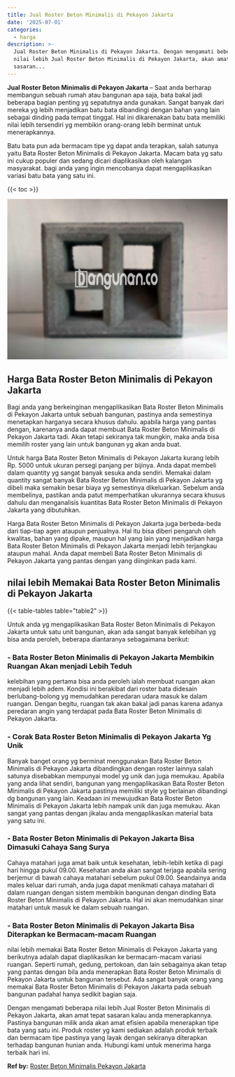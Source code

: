 ```yaml
---
title: Jual Roster Beton Minimalis di Pekayon Jakarta
date: '2025-07-01'
categories:
  - harga
description: >-
  Jual Roster Beton Minimalis di Pekayon Jakarta. Dengan mengamati beberapa
  nilai lebih Jual Roster Beton Minimalis di Pekayon Jakarta, akan amat tepat
  sasaran...
---
```


**Jual Roster Beton Minimalis di Pekayon Jakarta** – Saat anda berharap membangun sebuah rumah atau bangunan apa saja, bata bakal jadi beberapa bagian penting yg sepatutnya anda gunakan. Sangat banyak dari mereka yg lebih menjadikan batu bata dibandingi dengan bahan yang lain sebagai dinding pada tempat tinggal. Hal ini dikarenakan batu bata memiliki nilai lebih tersendiri yg membikin orang-orang lebih berminat untuk menerapkannya.

Batu bata pun ada bermacam tipe yg dapat anda terapkan, salah satunya yaitu Bata Roster Beton Minimalis di Pekayon Jakarta. Macam bata yg satu ini cukup populer dan sedang dicari diaplikasikan oleh kalangan masyarakat. bagi anda yang ingin mencobanya dapat mengaplikasikan variasi batu bata yang satu ini.

{{< toc >}}

![Jual Roster Beton Minimalis di Pekayon Jakarta](/images/bata-roster-minimalis-19.png)

## Harga Bata Roster Beton Minimalis di Pekayon Jakarta

Bagi anda yang berkeinginan mengaplikasikan Bata Roster Beton Minimalis di Pekayon Jakarta untuk sebuah bangunan, pastinya anda semestinya menetapkan harganya secara khusus dahulu. apabila harga yang pantas dengan, karenanya anda dapat membuat Bata Roster Beton Minimalis di Pekayon Jakarta tadi. Akan tetapi sekiranya tak mungkin, maka anda bisa memilih roster yang lain untuk bangunan yg akan anda buat.

Untuk harga Bata Roster Beton Minimalis di Pekayon Jakarta kurang lebih Rp. 5000 untuk ukuran persegi panjang per bijinya. Anda dapat membeli dalam quantity yg sangat banyak sesuka anda sendiri. Memakai dalam quantity sangat banyak Bata Roster Beton Minimalis di Pekayon Jakarta yg dibeli maka semakin besar biaya yg semestinya dikeluarkan. Sebelum anda membelinya, pastikan anda patut memperhatikan ukurannya secara khusus dahulu dan menganalisis kuantitas Bata Roster Beton Minimalis di Pekayon Jakarta yang dibutuhkan.

Harga Bata Roster Beton Minimalis di Pekayon Jakarta juga berbeda-beda dari tiap-tiap agen ataupun penjualnya. Hal itu bisa diberi pengaruh oleh kwalitas, bahan yang dipake, maupun hal yang lain yang menjadikan harga Bata Roster Beton Minimalis di Pekayon Jakarta menjadi lebih terjangkau ataupun mahal. Anda dapat membeli Bata Roster Beton Minimalis di Pekayon Jakarta yang pantas dengan yang diinginkan pada kami.

## nilai lebih Memakai Bata Roster Beton Minimalis di Pekayon Jakarta

{{< table-tables table="table2" >}}

Untuk anda yg mengaplikasikan Bata Roster Beton Minimalis di Pekayon Jakarta untuk satu unit bangunan, akan ada sangat banyak kelebihan yg bisa anda peroleh, beberapa diantaranya sebagaimana berikut:

### \- Bata Roster Beton Minimalis di Pekayon Jakarta Membikin Ruangan Akan menjadi Lebih Teduh

kelebihan yang pertama bisa anda peroleh ialah membuat ruangan akan menjadi lebih adem. Kondisi ini berakibat dari roster bata didesain berlubang-bolong yg memudahkan peredaran udara masuk ke dalam ruangan. Dengan begitu, ruangan tak akan bakal jadi panas karena adanya peredaran angin yang terdapat pada Bata Roster Beton Minimalis di Pekayon Jakarta.

### \- Corak Bata Roster Beton Minimalis di Pekayon Jakarta Yg Unik

Banyak banget orang yg berminat menggunakan Bata Roster Beton Minimalis di Pekayon Jakarta dibandingkan dengan roster lainnya salah satunya disebabkan mempunyai model yg unik dan juga memukau. Apabila yang anda lihat sendiri, bangunan yang mengaplikasikan Bata Roster Beton Minimalis di Pekayon Jakarta pastinya memiliki style yg berlainan dibandingi dg bangunan yang lain. Keadaan ini mewujudkan Bata Roster Beton Minimalis di Pekayon Jakarta lebih nampak unik dan juga memukau. Akan sangat yang pantas dengan jikalau anda mengaplikasikan material bata yang satu ini.

### \- Bata Roster Beton Minimalis di Pekayon Jakarta Bisa Dimasuki Cahaya Sang Surya

Cahaya matahari juga amat baik untuk kesehatan, lebih-lebih ketika di pagi hari hingga pukul 09.00. Kesehatan anda akan sangat terjaga apabila sering berjemur di bawah cahaya matahari sebelum pukul 09.00. Seandainya anda males keluar dari rumah, anda juga dapat menikmati cahaya matahari di dalam ruangan dengan sistem membikin bangunan dengan dinding Bata Roster Beton Minimalis di Pekayon Jakarta. Hal ini akan memudahkan sinar matahari untuk masuk ke dalam sebuah ruangan.

### \- Bata Roster Beton Minimalis di Pekayon Jakarta Bisa Diterapkan ke Bermacam-macam Ruangan

nilai lebih memakai Bata Roster Beton Minimalis di Pekayon Jakarta yang berikutnya adalah dapat diaplikasikan ke bermacam-macam variasi ruangan. Seperti rumah, gedung, pertokoan, dan lain sebagainya akan tetap yang pantas dengan bila anda menerapkan Bata Roster Beton Minimalis di Pekayon Jakarta untuk bangunan tersebut. Ada sangat banyak orang yang memakai Bata Roster Beton Minimalis di Pekayon Jakarta pada sebuah bangunan padahal hanya sedikit bagian saja.

Dengan mengamati beberapa nilai lebih Jual Roster Beton Minimalis di Pekayon Jakarta, akan amat tepat sasaran kalau anda menerapkannya. Pastinya bangunan milik anda akan amat efisien apabila menerapkan tipe bata yang satu ini. Produk roster yg kami sediakan adalah produk terbaik dan bermacam tipe pastinya yang layak dengan sekiranya diterapkan terhadap bangunan hunian anda. Hubungi kami untuk menerima harga terbaik hari ini.

**Ref by:** [Roster Beton Minimalis Pekayon Jakarta](https://id.wikipedia.org/wiki/Roster)
